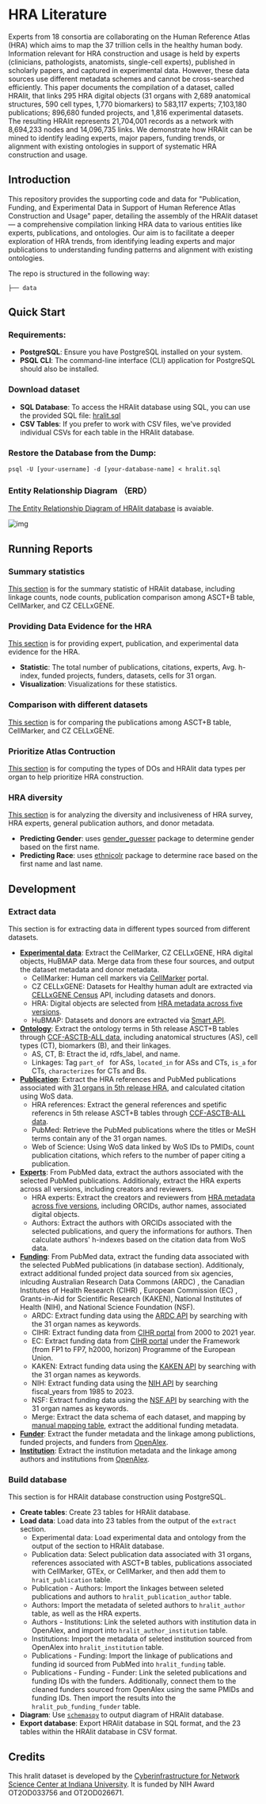 # HRA Literature
Experts from 18 consortia are collaborating on the Human Reference Atlas (HRA) which aims to map the 37 trillion cells in the healthy human body. Information relevant for HRA construction and usage is held by experts (clinicians, pathologists, anatomists, single-cell experts), published in scholarly papers, and captured in experimental data. However, these data sources use different metadata schemes and cannot be cross-searched efficiently. This paper documents the compilation of a dataset, called HRAlit, that links 295 HRA digital objects (31 organs with 2,689 anatomical structures, 590 cell types, 1,770 biomarkers) to 583,117 experts; 7,103,180 publications; 896,680 funded projects, and 1,816 experimental datasets. The resulting HRAlit represents 21,704,001 records as a network with 8,694,233 nodes and 14,096,735 links. We demonstrate how HRAlit can be mined to identify leading experts, major papers, funding trends, or alignment with existing ontologies in support of systematic HRA construction and usage.

## Introduction
This repository provides the supporting code and data for "Publication, Funding, and Experimental Data in Support of Human Reference Atlas Construction and Usage" paper, detailing the assembly of the HRAlit dataset — a comprehensive compilation linking HRA data to various entities like experts, publications, and ontologies. Our aim is to facilitate a deeper exploration of HRA trends, from identifying leading experts and major publications to understanding funding patterns and alignment with existing ontologies.

The repo is structured in the following way:
```
├── data

```

## Quick Start
### Requirements:
- **PostgreSQL**: Ensure you have PostgreSQL installed on your system.
- **PSQL CLI**: The command-line interface (CLI) application for PostgreSQL should also be installed.
### Download dataset
- **SQL Database**: To access the HRAlit database using SQL, you can use the provided SQL file: [hralit.sql](data/db/hralit.sql)
- **CSV Tables**: If you prefer to work with CSV files, we've provided individual CSVs for each table in the HRAlit database. 
### Restore the Database from the Dump:
```psql -U [your-username] -d [your-database-name] < hralit.sql```
### Entity Relationship Diagram （ERD）
[The Entity Relationship Diagram of HRAlit database](https://dbdiagram.io/d/HRAlit-database-652a4fe1ffbf5169f0abf1a2) is avaiable.

![img](https://github.com/cns-iu/hra-literature/blob/main/data/db/Entity%20Relationship%20Diagram.png?raw=true)

## Running Reports
### Summary statistics
[This section](application/app0) is for the summary statistic of HRAlit database, including linkage counts, node counts, publication comparison among ASCT+B table, CellMarker, and CZ CELLxGENE.

### Providing Data Evidence for the HRA
[This section](application/app1) is for providing expert, publication, and experimental data evidence for the HRA.
- **Statistic**: The total number of publications, citations, experts, Avg. h-index, funded projects, funders, datasets, cells for 31 organ.
- **Visualization**: Visualizations for these statistics.

### Comparison with different datasets
[This section](application/app2) is for comparing the publications among ASCT+B table, CellMarker, and CZ CELLxGENE.

### Prioritize Atlas Contruction
[This section](application/app3) is for computing the types of DOs and HRAlit data types per organ to help prioritize HRA construction. 

### HRA diversity
[This section](application/app4) is for analyzing the diversity and inclusiveness of HRA survey, HRA experts, general publication authors, and donor metadata.
- **Predicting Gender**: uses [gender_guesser](https://pypi.org/project/gender-guesser/) package to determine gender based on the first name.
- **Predicting Race**: uses [ethnicolr](https://github.com/appeler/ethnicolr) package to determine race based on the first name and last name.

## Development
### Extract data
This section is for extracting data in different types sourced from different datasets.
- [**Experimental data**](extract/experimental-data): Extract the CellMarker, CZ CELLxGENE, HRA digital objects, HuBMAP data. Merge data from these four sources, and output the dataset metadata and donor metadata.
    - CellMarker: Human cell markers via [CellMarker](http://xteam.xbio.top/CellMarker/index.jsp) portal. 
    - CZ CELLxGENE: Datasets for Healthy human adult are extracted via [CELLxGENE Census](https://chanzuckerberg.github.io/cellxgene-census/index.html) API, including datasets and donors.
    - HRA: Digital objects are selected from [HRA metadata across five versions](data/hra-v1.4-metadata.json).
    - HuBMAP: Datasets and donors are extracted via [Smart API](https://smart-api.info/ui/0065e419668f3336a40d1f5ab89c6ba3). 
- [**Ontology**](extract/ontology): Extract the ontology terms in 5th release ASCT+B tables through [CCF-ASCTB-ALL data](data/ontology/ccf-asctb-all.json), including anatomical structures (AS), cell types (CT), biomarkers (B), and their linkages.
    - AS, CT, B: Etract the id, rdfs_label, and name.
    - Linkages: Tag ```part_of ``` for ASs, ```located_in``` for ASs and CTs, ```is_a``` for CTs, ```characterizes``` for CTs and Bs.
- [**Publication**](extract/publication): Extract the HRA references and PubMed publications associated with [31 organs in 5th release HRA](data/experimental/organ.csv), and calculated citation using WoS data.
    - HRA references: Extract the general references and spetific referencs in 5th release ASCT+B tables through [CCF-ASCTB-ALL data](data/ontology/ccf-asctb-all.json).
    - PubMed: Retrieve the PubMed publications where the titles or MeSH terms contain any of the 31 organ names. 
    - Web of Science: Using WoS data linked by WoS IDs to PMIDs, count publication citations, which refers to the number of paper citing a publication.
- [**Experts**](extract/experts):  From PubMed data, extract the authors associated with the selected PubMed publications. Additionaly, extract the HRA experts across all versions, including creators and reviewers.
    - HRA experts: Extract the creators and reviewers from [HRA metadata across five versions](data/hra-v1.4-metadata.json), including ORCIDs, author names, associated digital objects. 
    - Authors: Extract the authors with ORCIDs associated with the selected publications, and query the informations for authors. Then calculate authors' h-indexes based on the citation data from WoS data.
- [**Funding**](extract/funding): From PubMed data, extract the funding data associated with the selected PubMed publications (in database section). Additionaly, extract additional funded project data sourced from six agencies, inlcuding Australian Research Data Commons (ARDC) , the Canadian Institutes of Health Research (CIHR) , European Commission (EC) , Grants-in-Aid for Scientific Research (KAKEN), National Institutes of Health (NIH), and National Science Foundation (NSF).
    - ARDC: Extract funding data using the [ARDC API](https://archive-intranet.ardc.edu.au/display/DOC/Research+Activities+API) by searching with the 31 organ names as keywords.
    - CIHR: Extract funding data from [CIHR portal](https://open.canada.ca/data/dataset/) from 2000 to 2021 year. 
    - EC: Extract funding data from [CIHR portal](https://open.canada.ca/data/dataset/) under the Framework (from FP1 to FP7, h2000, horizon) Programme of the European Union.
    - KAKEN: Extract funding data using the [KAKEN API](https://support.nii.ac.jp/en/kaken/api/api_outline) by searching with the 31 organ names as keywords.
    - NIH: Extract funding data using the [NIH API](https://api.reporter.nih.gov/) by searching fiscal_years from 1985 to 2023.
    - NSF: Extract funding data using the [NSF API](https://resources.research.gov/common/webapi/awardapisearch-v1.htm) by searching with the 31 organ names as keywords.
    - Merge: Extract the data schema of each dataset, and mapping by [manual mapping table](data/funding/mapping_table.csv), extract the additional funding metadata.
- [**Funder**](extract/funder): Extract the funder metadata and the linkage among publictions, funded projects, and funders from [OpenAlex](https://docs.openalex.org/api-entities/funders).
- [**Institution**](extract/institutions): Extract the institution metadata and the linkage among authors and institutions from [OpenAlex](https://docs.openalex.org/api-entities/institutions).


### Build database
This section is for HRAlit database construction using PostgreSQL.
- **Create tables**: Create 23 tables for HRAlit database.
- **Load data**: Load data into 23 tables from the output of the ```extract``` section.
    - Experimental data: Load experimental data and ontology from the output of the section to HRAlit database.
    - Publication data: Select publication data associated with 31 organs, references associated with ASCT+B tables, publications associated with CellMarker, GTEx, or CellMarker, and then add them to ```hrait_publication``` table.
    - Publication - Authors: Import the linkages between seleted publications and authors to ```hralit_publication_author``` table.
    - Authors: Import the metadata of seleted authors to ```hralit_author``` table, as well as the HRA experts.
    - Authors - Institutions: Link the seleted authors with institution data in OpenAlex, and import into ```hralit_author_institution``` table.
    - Institutions: Import the metadata of seleted institution sourced from OpenAlex into ```hralit_institution``` table.
    - Publications - Funding: Import the linkage of publications and funding id sourced from PubMed into ```hralit_funding``` table.
    - Publications - Funding - Funder: Link the seleted publications and funding IDs with the funders. Additionally, connect them to the cleaned funders sourced from OpenAlex using the same PMIDs and funding IDs. Then import the results into the ```hralit_pub_funding_funder``` table.
- **Diagram**: Use [```schemaspy```](https://schemaspy.org/) to output diagram of HRAlit database.
- **Export database**: Export HRAlit database in SQL format, and the 23 tables within the HRAlit database in CSV format.

## Credits
This hralit dataset is developed by the [Cyberinfrastructure for Network Science Center at Indiana University](https://cns.iu.edu/). It is funded by NIH Award OT2OD033756 and OT2OD026671.
